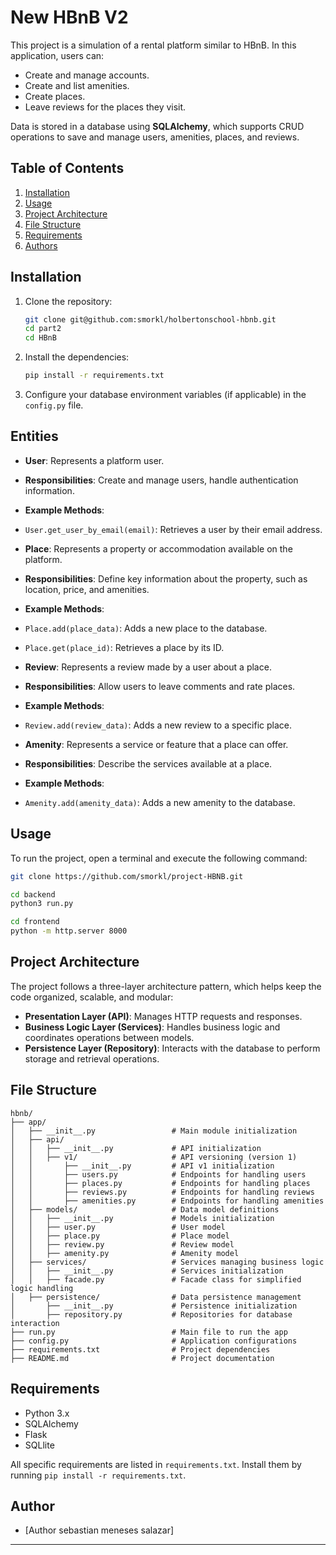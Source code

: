 # New HBnB V2

This project is a simulation of a rental platform similar to HBnB. In this application, users can:
- Create and manage accounts.
- Create and list amenities.
- Create places.
- Leave reviews for the places they visit.

Data is stored in a database using **SQLAlchemy**, which supports CRUD operations to save and manage users, amenities, places, and reviews.

## Table of Contents
1. [Installation](#installation)
2. [Usage](#usage)
3. [Project Architecture](#project-architecture)
4. [File Structure](#file-structure)
5. [Requirements](#requirements)
6. [Authors](#authors)

## Installation

1. Clone the repository:
    ```bash
    git clone git@github.com:smorkl/holbertonschool-hbnb.git
    cd part2
    cd HBnB
    ```

2. Install the dependencies:
    ```bash
    pip install -r requirements.txt
    ```

3. Configure your database environment variables (if applicable) in the `config.py` file.

## Entities
- **User**: Represents a platform user.
- **Responsibilities**: Create and manage users, handle authentication information.
- **Example Methods**:
- `User.get_user_by_email(email)`: Retrieves a user by their email address.

- **Place**: Represents a property or accommodation available on the platform.
- **Responsibilities**: Define key information about the property, such as location, price, and amenities.
- **Example Methods**:
- `Place.add(place_data)`: Adds a new place to the database.
- `Place.get(place_id)`: Retrieves a place by its ID.

- **Review**: Represents a review made by a user about a place.
- **Responsibilities**: Allow users to leave comments and rate places.
- **Example Methods**:
- `Review.add(review_data)`: Adds a new review to a specific place.

- **Amenity**: Represents a service or feature that a place can offer.
- **Responsibilities**: Describe the services available at a place.
- **Example Methods**:
- `Amenity.add(amenity_data)`: Adds a new amenity to the database.

## Usage

To run the project, open a terminal and execute the following command:
```bash
git clone https://github.com/smorkl/project-HBNB.git
```
```bash
cd backend
python3 run.py
```
```bash
cd frontend
python -m http.server 8000
```
## Project Architecture

The project follows a three-layer architecture pattern, which helps keep the code organized, scalable, and modular:

- **Presentation Layer (API)**: Manages HTTP requests and responses.
- **Business Logic Layer (Services)**: Handles business logic and coordinates operations between models.
- **Persistence Layer (Repository)**: Interacts with the database to perform storage and retrieval operations.

## File Structure

```plaintext
hbnb/
├── app/
│   ├── __init__.py                 # Main module initialization
│   ├── api/
│   │   ├── __init__.py             # API initialization
│   │   ├── v1/                     # API versioning (version 1)
│   │       ├── __init__.py         # API v1 initialization
│   │       ├── users.py            # Endpoints for handling users
│   │       ├── places.py           # Endpoints for handling places
│   │       ├── reviews.py          # Endpoints for handling reviews
│   │       ├── amenities.py        # Endpoints for handling amenities
│   ├── models/                     # Data model definitions
│   │   ├── __init__.py             # Models initialization
│   │   ├── user.py                 # User model
│   │   ├── place.py                # Place model
│   │   ├── review.py               # Review model
│   │   ├── amenity.py              # Amenity model
│   ├── services/                   # Services managing business logic
│   │   ├── __init__.py             # Services initialization
│   │   ├── facade.py               # Facade class for simplified logic handling
│   ├── persistence/                # Data persistence management
│       ├── __init__.py             # Persistence initialization
│       ├── repository.py           # Repositories for database interaction
├── run.py                          # Main file to run the app
├── config.py                       # Application configurations
├── requirements.txt                # Project dependencies
├── README.md                       # Project documentation
```

## Requirements

- Python 3.x
- SQLAlchemy
- Flask
- SQLlite

All specific requirements are listed in `requirements.txt`. Install them by running `pip install -r requirements.txt`.

## Author

- [Author sebastian meneses salazar]

---
